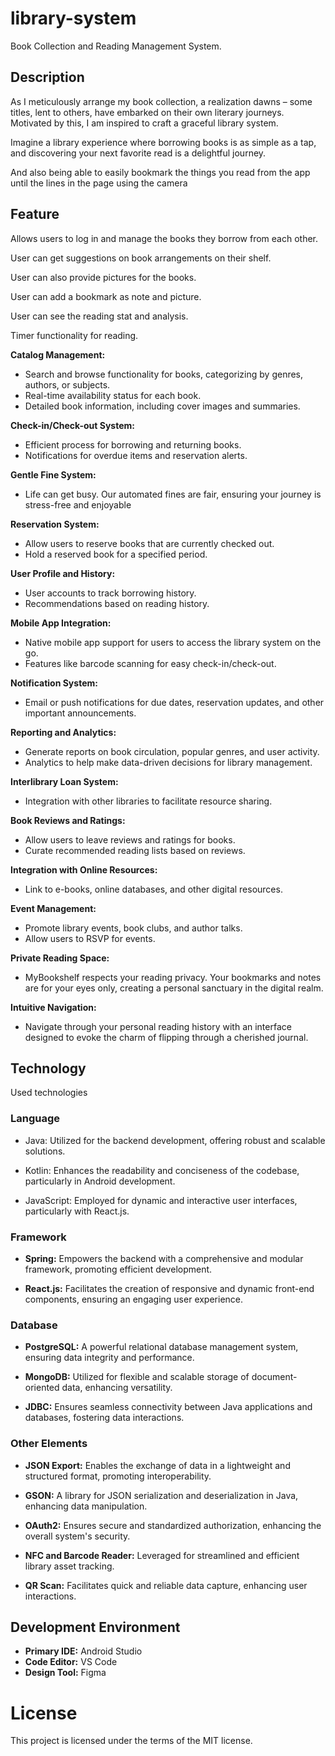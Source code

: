 # library-system

Book Collection and Reading Management System.

## Description

As I meticulously arrange my book collection, a realization dawns – some titles, lent to others, have embarked on their own literary journeys. Motivated by this, I am inspired to craft a graceful library system.

Imagine a library experience where borrowing books is as simple as a tap, and discovering your next favorite read is a delightful journey. 

And also being able to easily bookmark the things you read from the app until the lines in the page using the camera

## Feature

Allows users to log in and manage the books they borrow from each other.

User can get suggestions on book arrangements on their shelf.

User can also provide pictures for the books.

User can add a bookmark as note and picture.

User can see the reading stat and analysis.

Timer functionality for reading.

**Catalog Management:**
   - Search and browse functionality for books, categorizing by genres, authors, or subjects.
   - Real-time availability status for each book.
   - Detailed book information, including cover images and summaries.

**Check-in/Check-out System:**
   - Efficient process for borrowing and returning books.
   - Notifications for overdue items and reservation alerts.

**Gentle Fine System:**
   - Life can get busy. Our automated fines are fair, ensuring your journey is stress-free and enjoyable

**Reservation System:**
   - Allow users to reserve books that are currently checked out.
   - Hold a reserved book for a specified period.

**User Profile and History:**
   - User accounts to track borrowing history.
   - Recommendations based on reading history.

**Mobile App Integration:**
   - Native mobile app support for users to access the library system on the go.
   - Features like barcode scanning for easy check-in/check-out.

**Notification System:**
   - Email or push notifications for due dates, reservation updates, and other important announcements.

**Reporting and Analytics:**
   - Generate reports on book circulation, popular genres, and user activity.
   - Analytics to help make data-driven decisions for library management.

**Interlibrary Loan System:**
   - Integration with other libraries to facilitate resource sharing.

**Book Reviews and Ratings:**
   - Allow users to leave reviews and ratings for books.
   - Curate recommended reading lists based on reviews.

**Integration with Online Resources:**
   - Link to e-books, online databases, and other digital resources.

**Event Management:**
   - Promote library events, book clubs, and author talks.
   - Allow users to RSVP for events.

**Private Reading Space:** 
   - MyBookshelf respects your reading privacy. Your bookmarks and notes are for your eyes only, creating a personal sanctuary in the digital realm.

**Intuitive Navigation:**
   - Navigate through your personal reading history with an interface designed to evoke the charm of flipping through a cherished journal.

## Technology

Used technologies

### Language

- Java: Utilized for the backend development, offering robust and scalable solutions.

- Kotlin: Enhances the readability and conciseness of the codebase, particularly in Android development.

- JavaScript: Employed for dynamic and interactive user interfaces, particularly with React.js.

### Framework

- **Spring:** Empowers the backend with a comprehensive and modular framework, promoting efficient development.

- **React.js:** Facilitates the creation of responsive and dynamic front-end components, ensuring an engaging user experience.

### Database

- **PostgreSQL:** A powerful relational database management system, ensuring data integrity and performance.

- **MongoDB:** Utilized for flexible and scalable storage of document-oriented data, enhancing versatility.

- **JDBC:** Ensures seamless connectivity between Java applications and databases, fostering data interactions.

### Other Elements

- **JSON Export:** Enables the exchange of data in a lightweight and structured format, promoting interoperability.

- **GSON:** A library for JSON serialization and deserialization in Java, enhancing data manipulation.

- **OAuth2:** Ensures secure and standardized authorization, enhancing the overall system's security.

- **NFC and Barcode Reader:** Leveraged for streamlined and efficient library asset tracking.

- **QR Scan:** Facilitates quick and reliable data capture, enhancing user interactions.

## Development Environment

- **Primary IDE:** Android Studio
- **Code Editor:** VS Code
- **Design Tool:** Figma

# License

This project is licensed under the terms of the MIT license.
